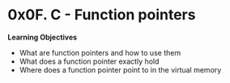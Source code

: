 # 0x0F. C - Function pointers

**Learning Objectives**

* What are function pointers and how to use them
* What does a function pointer exactly hold
* Where does a function pointer point to in the virtual memory